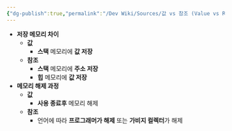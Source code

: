 ```yaml
---
{"dg-publish":true,"permalink":"/Dev Wiki/Sources/값 vs 참조 (Value vs Reference)/","noteIcon":"","created":"2024-10-09T15:51:12.000+09:00","updated":"2025-07-19T22:56:37.684+09:00"}
---
```



- **저장 메모리 차이**
    - **값**
        - **스택** 메모리에 **값 저장**
    - **참조**
        - **스택** 메모리에 **주소 저장**
        - **힙** 메모리에 **값 저장**
- **메모리 해제 과정**
    - **값**
        - **사용 종료후** 메모리 해제
    - **참조**
        - 언어에 따라 **프로그래머가 해제** 또는 **가비지 컬렉터**가 해제